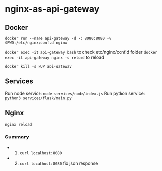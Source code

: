 # nginx-as-api-gateway

## Docker

`docker run --name api-gateway -d -p 8080:8080 -v $PWD:/etc/nginx/conf.d nginx`

`docker exec -it api-gateway bash` to check etc/nginx/conf.d folder
`docker exec -it api-gateway nginx -s reload` to reload

`docker kill -s HUP api-gateway`

## Services
Run node service: `node services/node/index.js`
Run python service: `python3 services/flask/main.py`

## Nginx

`nginx reload`

### Summary

- 1) `curl localhost:8080`
- 2) `curl localhost:8080` fix json response
